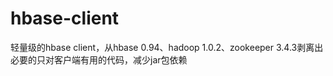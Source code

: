 hbase-client
============

轻量级的hbase client，从hbase 0.94、hadoop 1.0.2、zookeeper 3.4.3剥离出必要的只对客户端有用的代码，减少jar包依赖